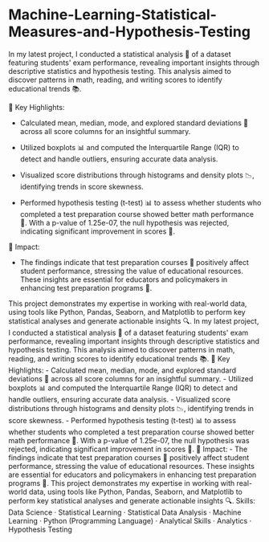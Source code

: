 # Machine-Learning-Statistical-Measures-and-Hypothesis-Testing
In my latest project, I conducted a statistical analysis 📐 of a dataset featuring students' exam performance, revealing important insights through descriptive statistics and hypothesis testing. This analysis aimed to discover patterns in math, reading, and writing scores to identify educational trends 📚.

🔑 Key Highlights:

- Calculated mean, median, mode, and explored standard deviations 📏 across all score columns for an insightful summary.

- Utilized boxplots 📊 and computed the Interquartile Range (IQR) to detect and handle outliers, ensuring accurate data analysis.

- Visualized score distributions through histograms and density plots 📉, identifying trends in score skewness.

- Performed hypothesis testing (t-test) 📊 to assess whether students who completed a test preparation course showed better math performance 🧠. With a p-value of 1.25e-07, the null hypothesis was rejected, indicating significant improvement in scores 🎯.

🌟 Impact:

- The findings indicate that test preparation courses 📝 positively affect student performance, stressing the value of educational resources. These insights are essential for educators and policymakers in enhancing test preparation programs 🏫.

This project demonstrates my expertise in working with real-world data, using tools like Python, Pandas, Seaborn, and Matplotlib to perform key statistical analyses and generate actionable insights 🔍.
In my latest project, I conducted a statistical analysis 📐 of a dataset featuring students' exam performance, revealing important insights through descriptive statistics and hypothesis testing. This analysis aimed to discover patterns in math, reading, and writing scores to identify educational trends 📚. 🔑 Key Highlights: - Calculated mean, median, mode, and explored standard deviations 📏 across all score columns for an insightful summary. - Utilized boxplots 📊 and computed the Interquartile Range (IQR) to detect and handle outliers, ensuring accurate data analysis. - Visualized score distributions through histograms and density plots 📉, identifying trends in score skewness. - Performed hypothesis testing (t-test) 📊 to assess whether students who completed a test preparation course showed better math performance 🧠. With a p-value of 1.25e-07, the null hypothesis was rejected, indicating significant improvement in scores 🎯. 🌟 Impact: - The findings indicate that test preparation courses 📝 positively affect student performance, stressing the value of educational resources. These insights are essential for educators and policymakers in enhancing test preparation programs 🏫. This project demonstrates my expertise in working with real-world data, using tools like Python, Pandas, Seaborn, and Matplotlib to perform key statistical analyses and generate actionable insights 🔍.
Skills: Data Science · Statistical Learning · Statistical Data Analysis · Machine Learning · Python (Programming Language) · Analytical Skills · Analytics · Hypothesis Testing
